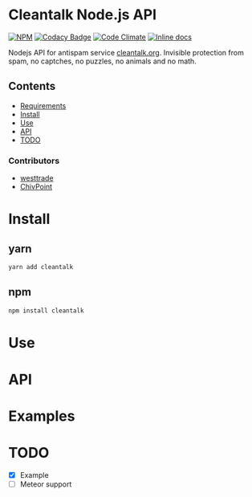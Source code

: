 # Cleantalk Node.js API

[![NPM](https://nodei.co/npm/cleantalk.png?downloads=true&downloadRank=true&stars=true)](https://nodei.co/npm/cleantalk/)
[![Codacy Badge](https://api.codacy.com/project/badge/Grade/4dbca2bd44654b4791544b6756fedade)](https://www.codacy.com/app/westtrade/cleantalk?utm_source=github.com&utm_medium=referral&utm_content=westtrade/cleantalk&utm_campaign=badger)
[![Code Climate](https://codeclimate.com/github/westtrade/cleantalk/badges/gpa.svg)](https://codeclimate.com/github/westtrade/cleantalk)
[![Inline docs](http://inch-ci.org/github/westtrade/cleantalk.svg?branch=master)](http://inch-ci.org/github/westtrade/cleantalk)

Nodejs API for antispam service [cleantalk.org](https://cleantalk.org). Invisible protection from spam, no captches, no puzzles, no animals and no math.

## Contents
- [Requirements](#requirements)
- [Install](#install)
- [Use](#use)
- [API](#api)
- [TODO](#todo)

### Contributors
- [westtrade](https://github.com/westtrade)
- [ChivPoint](https://github.com/ChivPoint)

<a name="install"></a>
# Install

## yarn
```sh
yarn add cleantalk
```

## npm
```sh
npm install cleantalk
```

<a name="use"></a>
# Use

<a name="api"></a>
# API

<a name="examples"></a>
# Examples



<a name="todo"></a>
# TODO
- [x] Example
- [ ] Meteor support
